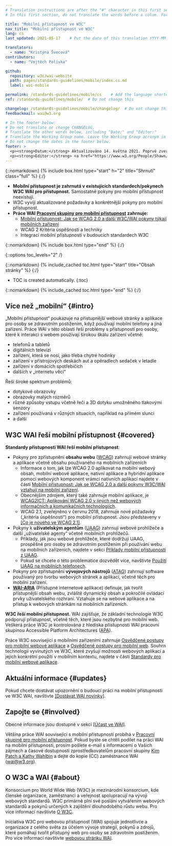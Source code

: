 ```yaml
---
# Translation instructions are after the "#" character in this first section. They are comments that do not show up in the web page. You do not need to translate the instructions after "#".
# In this first section, do not translate the words before a colon. For example, do not translate "title:". Do translate the text after "title:"

title: "Mobilní přístupnost ve W3C"
nav_title: "Mobilní přístupnost ve W3C"
lang: cs
last_updated: 2021-05-17    # Put the date of this translation YYYY-MM-DD (with month in the middle)

translators:
  - name: "Kristýna Švecová"
contributors:
  - name: "Vojtěch Polívka"

github:
  repository: w3c/wai-website
  path: pages/standards-guidelines/mobile/index.cs.md
  label: wai-mobile

permalink: /standards-guidelines/mobile/cs    # Add the language shortcode to the end, with no slash at the end. For example /path/to/file/fr
ref: /standards-guidelines/mobile/  # Do not change this

changelog: /standards-guidelines/mobile/changelog/  # Do not change this
feedbackmail: wai@w3.org

# In the footer below:
# Do not translate or change CHANGELOG.
# Translate the other words below, including "Date:" and "Editor:"
# Translate the Working Group name. Leave the Working Group acronym in English.
# Do not change the dates in the footer below.
footer: >
  <p><strong>Datum:</strong> Aktualizováno 14. května 2021. Poprvé zveřejněno v lednu 2008. CHANGELOG.</p>
  <p><strong>Editor:</strong> <a href="https://www.w3.org/People/Shawn/">Shawn Lawton Henry</a>. Přispěvatel: <a href="https://www.w3.org/People/Brewer/">Judy Brewer</a>.</p>
---
```


{::nomarkdown}
{% include box.html type="start" h="2" title="Shrnutí" class="full" %}
{:/}

- **Mobilní přístupnost je zahrnutá v existujících standardech/pokynech W3C WAI pro přístupnost.** Samostatné pokyny pro mobilní přístupnost neexistují.
- W3C vyvíjí aktualizované požadavky a konkrétnější pokyny pro mobilní přístupnost.
- **Práce WAI [Pracovní skupiny pro mobilní přístupnost](https://www.w3.org/WAI/GL/mobile-a11y-tf/) zahrnuje:**
  - [Mobilní přístupnost: Jak se WCAG 2.0 a další W3C/WAI pokyny týkají mobilních zařízení](https://www.w3.org/TR/mobile-accessibility-mapping/)
  - WCAG 2 Kritéria úspěšnosti a techniky
  - Integraci mobilní přístupnosti v budoucích standardech W3C

{::nomarkdown}
{% include box.html type="end" %}
{:/}


{::options toc_levels="2" /}

{::nomarkdown}
{% include_cached toc.html type="start" title="Obsah stránky" %}
{:/}

- TOC is created automatically.
{:toc}

{::nomarkdown}
{% include_cached toc.html type="end" %}
{:/}

## Více než „mobilní“ {#intro}

„Mobilní přístupnost“ poukazuje na přístupnější webové stránky a aplikace pro osoby se zdravotním postižením, když používají mobilní telefony a jiná zařízení. Práce WAI v této oblasti řeší problémy s přístupností pro osoby, které k interakci s webem používají širokou škálu zařízení včetně:

- telefonů a tabletů
- digitálních televizí
- zařízení, která se nosí, jako třeba chytré hodinky
- zařízení v přístrojových deskách aut a opěradlech sedaček v letadle
- zařízení v domácích spotřebičích
- dalších v „internetu věcí“

Řeší široké spektrum problémů:

- dotykové obrazovky
- obrazovky malých rozměrů
- různé způsoby vstupu včetně řeči a 3D dotyku umožněného tlakovými senzory
- zařízení používaná v různých situacích, například na přímém slunci
- a další

## W3C WAI řeší mobilní přístupnost {#covered}

**Standardy přístupnosti WAI řeší mobilní přístupnost**:

- Pokyny pro zpřístupnění **obsahu webu** ([WCAG](/standards-guidelines/wcag/)) zahrnují webové stránky a aplikace včetně obsahu používaného na mobilních zařízeních
  - Informace o tom, jak lze WCAG 2.0 aplikovat na mobilní webový obsah, mobilní webové aplikace, nativní aplikace a hybridní aplikace pomocí webových komponent vrámci nativních aplikací najdete v části [Mobilní přístupnost: Jak se WCAG 2.0 a další pokyny W3C/WAI vztahují na mobilní zařízení](https://www.w3.org/TR/mobile-accessibility-mapping/).
  - Obecnějším zdrojem, který také zahrnuje mobilní aplikace, je [WCAG2ICT: Aplikování WCAG 2.0 v jiných než webových informačních a komunikačních technologiích](/standards-guidelines/wcag/non-web-ict/).
  - WCAG 2.1, zveřejněno v červnu 2018, zahrnuje nové požadavky („kritéria úspěšnosti“) pro mobilní přístupnost. Jsou představeny v [[Co je nového ve WCAG 2.1]](/standards-guidelines/wcag/new-in-21/).
- Pokyny k **uživatelským agentům** ([UAAG](/standards-guidelines/uaag/)) zahrnují webové prohlížeče a další „uživatelské agenty“ včetně mobilních prohlížečů.
  - Příklady, jak jsou webové prohlížeče, které dodržují UAAG, prospěšné pro osoby se zdravotním postižením při používání webu na mobilních zařízeních, najdete v sekci [Příklady mobilní přístupnosti z UAAG](https://www.w3.org/TR/IMPLEMENTING-UAAG20/mobile).
  - Pokud se chcete o této problematice dozvědět více, navštivte [Použití UAAG na mobilních telefonech](https://www.w3.org/WAI/UA/work/wiki/Applying_UAAG_to_Mobile_Phones).
- Pokyny pro zpřístupnění **vývojových nástrojů** ([ATAG](/standards-guidelines/atag/)) zahrnují software používaný pro tvorbu webových stránek a aplikací, včetně těch pro mobilní zařízení.
- **[WAI-ARIA](/standards-guidelines/aria/)** (Přístupné internetové aplikace) definuje, jak tvořit přístupnější obsah webu, zvláště dynamický obsah a pokročilé ovládací prvky uživatelského rozhraní. Vztahuje se na webové aplikace a na přístup k webových stránkám na mobilních zařízeních.

**W3C řeší mobilní přístupnost.** WAI zajišťuje, že základní technologie W3C podporují přístupnost, včetně těch, které jsou nezbytné pro mobilní web. Veškerá práce W3C je kontrolována z hlediska přístupnosti WAI pracovní skupinou Accessible Platform Architectures ([APA](https://www.w3.org/WAI/APA/)).

Práce W3C související s mobilními zařízeními zahrnuje [Osvědčené postupy pro mobilní webové aplikace](https://www.w3.org/TR/mwabp/) a [Osvědčené postupy pro mobilní web](https://www.w3.org/TR/mobile-bp/). Souhrn technologií vyvinutých ve W3C, které zvyšují možnosti webových aplikací a jejich konkrétní použití v mobilním kontextu, najdete v části [Standardy pro mobilní webové aplikace](https://www.w3.org/Mobile/mobile-web-app-state/).

## Aktuální informace {#updates}

Pokud chcete dostávat upozornění o budoucí práci na mobilní přístupnosti ve W3C WAI, navštivte [[Dostávat WAI novinky]](/news/subscribe/).

## Zapojte se {#involved}

Obecné informace jsou dostupné v sekci [[Účast ve WAI]](/about/participating/).

Většina práce WAI související s mobilní přístupností probíhá v [Pracovní skupině pro mobilní přístupnost](https://www.w3.org/WAI/GL/mobile-a11y-tf/). Pokud byste se chtěli podílet na práci WAI na mobilní přístupnosti, prosím pošlete e-mail s informacemi o Vašich zájmech a časové dostupnosti zprostředkovatelům pracovní skupiny [Kim Patch a Kathy Wahlbin](mailto:kathy@interactiveaccessibility.com,Kim@redstartsystems.com?cc=wai@w3.org,ran@w3.org&subject=Mobile%20Accessibility%20Task%20Force%20Enquiry) a dejte do kopie (CC) zaměstnance WAI (wai@w3.org).

## O W3C a WAI {#about}

Konsorcium pro World Wide Web (W3C) je mezinárodní konsorcium, kde členské organizace, zaměstnanci a veřejnost spolupracují na vývoji webových standardů. W3C primárně plní své poslání vytvářením webových standardů a pokynů určených k zajištění dlouhodobého růstu webu. Pro více informací navštivte [O W3C](https://www.w3.org/about/).

Iniciativa W3C pro webovou přístupnost (WAI) spojuje jednotlivce a organizace z celého světa za účelem vývoje strategií, pokynů a zdrojů, které pomáhají tvořit přístupný web pro osoby se zdravotním postižením. Pro více informací navštivte [webovou stránku WAI](https://www.w3.org/WAI/).
